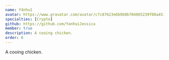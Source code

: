 ```yaml
---
name: Y4nhu1
avatar: https://www.gravatar.com/avatar/c7c87623e6b9b0b704065239f08a451b?d=identicon&s=256
specialties: [Crypto]
github: https://github.com/YanhuiJessica
member: true
description: A cooing chicken.
order: 6
---
```


A cooing chicken.
